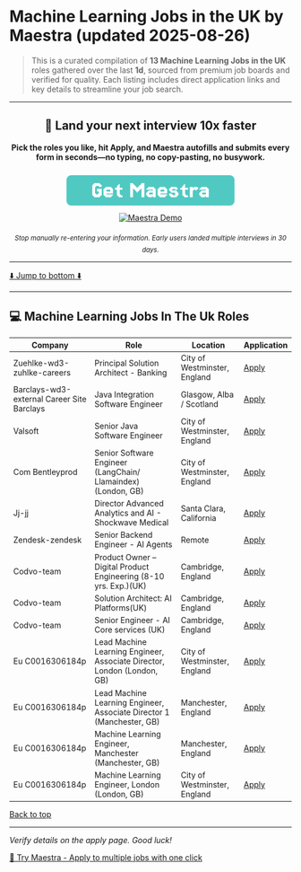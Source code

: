 <a name="top"></a>
# Machine Learning Jobs in the UK by Maestra (updated 2025-08-26)

> This is a curated compilation of **13 Machine Learning Jobs in the UK** roles gathered over the last **1d**, sourced from premium job boards and verified for quality. Each listing includes direct application links and key details to streamline your job search.

---

<div align="center">
    <h2>🚀 Land your next interview 10x faster</h2>
    <p>
      <strong>Pick the roles you like, hit Apply, and Maestra autofills and submits every form in seconds—no typing, no copy-pasting, no busywork.</strong></p>
    <a href="https://chromewebstore.google.com/detail/maestra-accelerate-your-j/chjedhomjmkfdlgdnedjdcglbakjemlm?utm_source=reddit&utm_medium=organic&utm_campaign=machinelearningjobs">
      <img src="cta_button.png" alt="Get Maestra Extension" width="300" style="margin: 10px 0;">
    </a>
    <br>
    <a href="https://chromewebstore.google.com/detail/maestra-accelerate-your-j/chjedhomjmkfdlgdnedjdcglbakjemlm?utm_source=reddit&utm_medium=organic&utm_campaign=machinelearningjobs">
      <img src="https://cdn/maestra-demo.gif" width="500" alt="Maestra Demo">
    </a>
    <p><sub><i>Stop manually re-entering your information. Early users landed multiple interviews in 30 days.</i></sub></p>
</div>

---

[⬇️ Jump to bottom ⬇️](#bottom)

---

## 💻 Machine Learning Jobs In The Uk Roles

| Company | Role | Location | Application |
|---|---|---|---|
| Zuehlke-wd3-zuhlke-careers | Principal Solution Architect - Banking | City of Westminster, England | [Apply](https://zuehlke.wd1.myworkdayjobs.com/zuhlke-careers/job/London/Principal-Solution-Architect---Banking_JR100531?utm_source=reddit&utm_medium=organic&utm_campaign=machinelearningjobs) |
| Barclays-wd3-external Career Site Barclays | Java Integration Software Engineer | Glasgow, Alba / Scotland | [Apply](https://barclays.wd1.myworkdayjobs.com/external_career_site_barclays/job/Glasgow-Campus/Java-Integration-Software-Engineer_JR-0000050031-1?utm_source=reddit&utm_medium=organic&utm_campaign=machinelearningjobs) |
| Valsoft | Senior Java Software Engineer | City of Westminster, England | [Apply](https://apply.workable.com/j/E5ABD4DEE7?utm_source=reddit&utm_medium=organic&utm_campaign=machinelearningjobs) |
| Com Bentleyprod | Senior Software Engineer (LangChain/ Llamaindex) (London, GB) | City of Westminster, England | [Apply](https://jobs.bentley.com/job/London-Senior-Software-Engineer-%28LangChain-Llamaindex%29/1313306800/?utm_source=reddit&utm_medium=organic&utm_campaign=machinelearningjobs) |
| Jj-jj | Director Advanced Analytics and AI - Shockwave Medical | Santa Clara, California | [Apply](https://jj.wd1.myworkdayjobs.com/jj/job/Santa-Clara-California-United-States-of-America/Director-Advanced-Analytics-and-AI---Shockwave-Medical_R-028165-1?utm_source=reddit&utm_medium=organic&utm_campaign=machinelearningjobs) |
| Zendesk-zendesk | Senior Backend Engineer - AI Agents | Remote | [Apply](https://zendesk.wd1.myworkdayjobs.com/zendesk/job/Remote-Germany/Senior-Backend-Engineer---AI-Agents_R32394?utm_source=reddit&utm_medium=organic&utm_campaign=machinelearningjobs) |
| Codvo-team | Product Owner – Digital Product Engineering (8-10 yrs. Exp.)(UK) | Cambridge, England | [Apply](https://codvo-team.freshteam.com/jobs/ML1piNnaF2hA/Product%20Owner%20%E2%80%93%20Digital%20Product%20Engineering%20(8-10%20yrs.%20Exp.)(UK)?utm_source=reddit&utm_medium=organic&utm_campaign=machinelearningjobs) |
| Codvo-team | Solution Architect: AI Platforms(UK) | Cambridge, England | [Apply](https://codvo-team.freshteam.com/jobs/bx8L92BsMGAx/Solution%20Architect:%20AI%20Platforms(UK)?utm_source=reddit&utm_medium=organic&utm_campaign=machinelearningjobs) |
| Codvo-team | Senior Engineer - AI Core services (UK) | Cambridge, England | [Apply](https://codvo-team.freshteam.com/jobs/pa1qHhFhUYFY/Senior%20Engineer%20-%20AI%20Core%20services%20(UK)?utm_source=reddit&utm_medium=organic&utm_campaign=machinelearningjobs) |
| Eu C0016306184p | Lead Machine Learning Engineer, Associate Director, London (London, GB) | City of Westminster, England | [Apply](https://careers.fitch.group/job/London-Lead-Machine-Learning-Engineer%2C-Associate-Director%2C-London/1184952701/?utm_source=reddit&utm_medium=organic&utm_campaign=machinelearningjobs) |
| Eu C0016306184p | Lead Machine Learning Engineer, Associate Director 1 (Manchester, GB) | Manchester, England | [Apply](https://careers.fitch.group/job/Manchester-Lead-Machine-Learning-Engineer%2C-Associate-Director-1/1184948601/?utm_source=reddit&utm_medium=organic&utm_campaign=machinelearningjobs) |
| Eu C0016306184p | Machine Learning Engineer, Manchester (Manchester, GB) | Manchester, England | [Apply](https://careers.fitch.group/job/Manchester-Machine-Learning-Engineer%2C-Manchester/1220145001/?utm_source=reddit&utm_medium=organic&utm_campaign=machinelearningjobs) |
| Eu C0016306184p | Machine Learning Engineer, London (London, GB) | City of Westminster, England | [Apply](https://careers.fitch.group/job/London-Machine-Learning-Engineer%2C-London/1210453601/?utm_source=reddit&utm_medium=organic&utm_campaign=machinelearningjobs) |

[Back to top](#top)

---
*Verify details on the apply page. Good luck!*



[🚀 Try Maestra - Apply to multiple jobs with one click](https://chromewebstore.google.com/detail/maestra-accelerate-your-j/chjedhomjmkfdlgdnedjdcglbakjemlm?utm_source=reddit&utm_medium=organic&utm_campaign=machinelearningjobs)


<a name="bottom"></a>